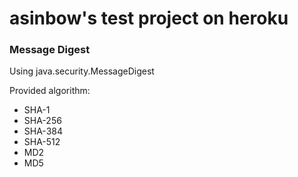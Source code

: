 asinbow's test project on heroku
===

### Message Digest

Using java.security.MessageDigest


Provided algorithm:

* SHA-1
* SHA-256
* SHA-384
* SHA-512
* MD2
* MD5
